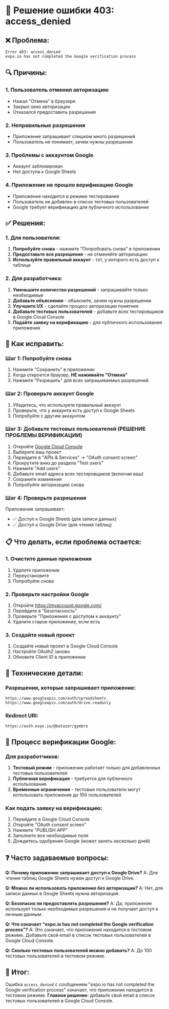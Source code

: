 # 🔧 Решение ошибки 403: access_denied

## ❌ Проблема:
```
Error 403: access_denied
expo.io has not completed the Google verification process
```

## 🔍 Причины:

### 1. Пользователь отменил авторизацию
- Нажал "Отмена" в браузере
- Закрыл окно авторизации
- Отказался предоставить разрешения

### 2. Неправильные разрешения
- Приложение запрашивает слишком много разрешений
- Пользователь не понимает, зачем нужны разрешения

### 3. Проблемы с аккаунтом Google
- Аккаунт заблокирован
- Нет доступа к Google Sheets

### 4. Приложение не прошло верификацию Google
- Приложение находится в режиме тестирования
- Пользователь не добавлен в список тестовых пользователей
- Google требует верификацию для публичного использования

## ✅ Решения:

### 1. Для пользователя:
1. **Попробуйте снова** - нажмите "Попробовать снова" в приложении
2. **Предоставьте все разрешения** - не отменяйте авторизацию
3. **Используйте правильный аккаунт** - тот, у которого есть доступ к таблице

### 2. Для разработчика:
1. **Уменьшите количество разрешений** - запрашивайте только необходимые
2. **Добавьте объяснения** - объясните, зачем нужны разрешения
3. **Улучшите UX** - сделайте процесс авторизации понятнее
4. **Добавьте тестовых пользователей** - добавьте всех тестировщиков в Google Cloud Console
5. **Подайте заявку на верификацию** - для публичного использования приложения

## 🚀 Как исправить:

### Шаг 1: Попробуйте снова
1. Нажмите "Сохранить" в приложении
2. Когда откроется браузер, **НЕ нажимайте "Отмена"**
3. Нажмите "Разрешить" для всех запрашиваемых разрешений

### Шаг 2: Проверьте аккаунт Google
1. Убедитесь, что используете правильный аккаунт
2. Проверьте, что у аккаунта есть доступ к Google Sheets
3. Попробуйте с другим аккаунтом

### Шаг 3: Добавьте тестовых пользователей (РЕШЕНИЕ ПРОБЛЕМЫ ВЕРИФИКАЦИИ)
1. Откройте [Google Cloud Console](https://console.cloud.google.com/)
2. Выберите ваш проект
3. Перейдите в "APIs & Services" → "OAuth consent screen"
4. Прокрутите вниз до раздела "Test users"
5. Нажмите "Add users"
6. Добавьте email адреса всех тестировщиков (включая ваш)
7. Сохраните изменения
8. Попробуйте авторизацию снова

### Шаг 4: Проверьте разрешения
Приложение запрашивает:
- ✅ Доступ к Google Sheets (для записи данных)
- ✅ Доступ к Google Drive (для чтения таблиц)

## 📋 Что делать, если проблема остается:

### 1. Очистите данные приложения
1. Удалите приложение
2. Переустановите
3. Попробуйте снова

### 2. Проверьте настройки Google
1. Откройте https://myaccount.google.com/
2. Перейдите в "Безопасность"
3. Проверьте "Приложения с доступом к аккаунту"
4. Удалите старое приложение, если есть

### 3. Создайте новый проект
1. Создайте новый проект в Google Cloud Console
2. Настройте OAuth2 заново
3. Обновите Client ID в приложении

## 🔧 Технические детали:

### Разрешения, которые запрашивает приложение:
```
https://www.googleapis.com/auth/spreadsheets
https://www.googleapis.com/auth/drive.readonly
```

### Redirect URI:
```
https://auth.expo.io/@batazor/gymbro
```

## 🔐 Процесс верификации Google:

### Для разработчиков:
1. **Тестовый режим** - приложение работает только для добавленных тестовых пользователей
2. **Публичная верификация** - требуется для публичного использования
3. **Временные ограничения** - тестовые пользователи могут использовать приложение до 100 пользователей

### Как подать заявку на верификацию:
1. Перейдите в Google Cloud Console
2. Откройте "OAuth consent screen"
3. Нажмите "PUBLISH APP"
4. Заполните все необходимые поля
5. Дождитесь одобрения Google (может занять несколько дней)

## ❓ Часто задаваемые вопросы:

**Q: Почему приложение запрашивает доступ к Google Drive?**
A: Для чтения таблиц Google Sheets нужен доступ к Google Drive.

**Q: Можно ли использовать приложение без авторизации?**
A: Нет, для записи данных в Google Sheets нужна авторизация.

**Q: Безопасно ли предоставлять разрешения?**
A: Да, приложение использует только необходимые разрешения и не получает доступ к личным данным.

**Q: Что означает "expo.io has not completed the Google verification process"?**
A: Это означает, что приложение находится в тестовом режиме. Добавьте свой email в список тестовых пользователей в Google Cloud Console.

**Q: Сколько тестовых пользователей можно добавить?**
A: До 100 тестовых пользователей в тестовом режиме.

## 🎯 Итог:

Ошибка `access_denied` с сообщением "expo.io has not completed the Google verification process" означает, что приложение находится в тестовом режиме. **Главное решение**: добавьте свой email в список тестовых пользователей в Google Cloud Console.
